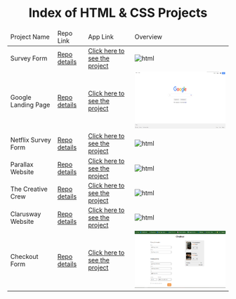 <p align="center"> 
  
<h1 align="center">Index of HTML & CSS Projects</h1>

</p>

<table>
    <thead>
        <tr>
            <td>Project Name</td>
            <td>Repo Link</td>
            <td>App Link</td>
            <td>Overview</td>
        </tr>
    </thead>
    <tbody> 
        <tr>
            <td>Survey Form</td>
            <td><a href="https://github.com/nurkocar/Survey-Form-Sample-Project" target="_blank">Repo details</a></td>
            <td><a href="https://nurkocar.github.io/Survey-Form-Sample-Project/" target="_blank">Click here to see the project</a></td>
            <td><img style="width:500px;" src="./gifs/SurveyForm.gif" alt="html" height=130></td> 
        </tr>
        <tr>
            <td>Google Landing Page</td>
            <td><a href="https://github.com/nurkocar/Google-Landing-Page" target="_blank">Repo details</a></td>
            <td><a href="https://nurkocar.github.io/Google-Landing-Page/" target="_blank">Click here to see the project</a></td>
            <td><img style="width:500px;" src="./images/GoogleLandingPage.png" alt="html" height=130></td> 
        </tr>
        <tr>
            <td>Netflix Survey Form</td>
            <td><a href="https://github.com/nurkocar/Survey-Form-Netflix" target="_blank">Repo details</a></td>
            <td><a href="https://nurkocar.github.io/Survey-Form-Netflix/" target="_blank">Click here to see the project</a></td>
            <td><img style="width:500px;" src="./gifs/NetflixSurveyForm.gif" alt="html" height=130></td> 
        </tr>  
        <tr>
            <td>Parallax Website</td>
            <td><a href="https://github.com/nurkocar/Parallax-Website" target="_blank">Repo details</a></td>
            <td><a href="https://nurkocar.github.io/Parallax-Website/" target="_blank">Click here to see the project</a></td>
            <td><img style="width:500px;" src="./gifs/ParallaxWebsite.gif" alt="html" height=130></td> 
        </tr>
        <tr>
            <td>The Creative Crew</td>
            <td><a href="https://github.com/nurkocar/My-Team-Page" target="_blank">Repo details</a></td>
            <td><a href="https://nurkocar.github.io/My-Team-Page/" target="_blank">Click here to see the project</a></td>
            <td><img style="width:500px;" src="./gifs/TheCreativeCrew.gif" alt="html" height=130></td> 
        </tr>
        <tr>
            <td>Clarusway Website</td>
            <td><a href="https://github.com/nurkocar/Website-Page-Design" target="_blank">Repo details</a></td>
            <td><a href="https://nurkocar.github.io/Website-Page-Design/" target="_blank">Click here to see the project</a></td>
            <td><img style="width:500px;" src="./gifs/ClaruswayWebsite.gif" alt="html" height=130></td> 
        </tr> 
        <tr>
            <td>Checkout Form</td>
            <td><a href="https://github.com/nurkocar/Checkout-Form" target="_blank">Repo details</a></td>
            <td><a href="https://nurkocar.github.io/Checkout-Form/" target="_blank">Click here to see the project</a></td>
            <td><img style="width:500px;" src="./images/CheckoutForm.PNG" alt="html" height=130></td> 
        </tr>
</tbody>
</table>
